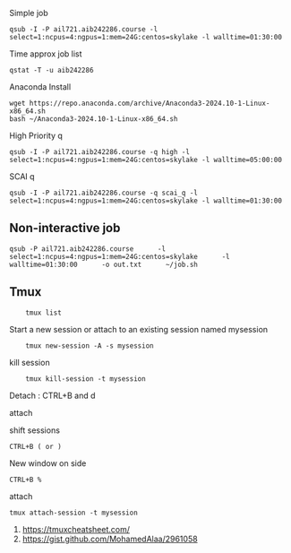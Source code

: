 Simple job

    qsub -I -P ail721.aib242286.course -l select=1:ncpus=4:ngpus=1:mem=24G:centos=skylake -l walltime=01:30:00  
Time approx job list

    qstat -T -u aib242286
    
Anaconda Install

    wget https://repo.anaconda.com/archive/Anaconda3-2024.10-1-Linux-x86_64.sh  
    bash ~/Anaconda3-2024.10-1-Linux-x86_64.sh  

High Priority q

    qsub -I -P ail721.aib242286.course -q high -l select=1:ncpus=4:ngpus=1:mem=24G:centos=skylake -l walltime=05:00:00  
SCAI q

    qsub -I -P ail721.aib242286.course -q scai_q -l select=1:ncpus=4:ngpus=1:mem=24G:centos=skylake -l walltime=01:30:00 

## Non-interactive job 

    qsub -P ail721.aib242286.course      -l select=1:ncpus=4:ngpus=1:mem=24G:centos=skylake      -l walltime=01:30:00      -o out.txt      ~/job.sh

## Tmux

        tmux list

Start a new session or attach to an existing session named mysession  

        tmux new-session -A -s mysession 

kill session  

        tmux kill-session -t mysession

Detach : CTRL+B and d

attach

shift sessions

    CTRL+B ( or )
New window on side

    CTRL+B % 
attach

    tmux attach-session -t mysession

1. https://tmuxcheatsheet.com/
2. https://gist.github.com/MohamedAlaa/2961058
